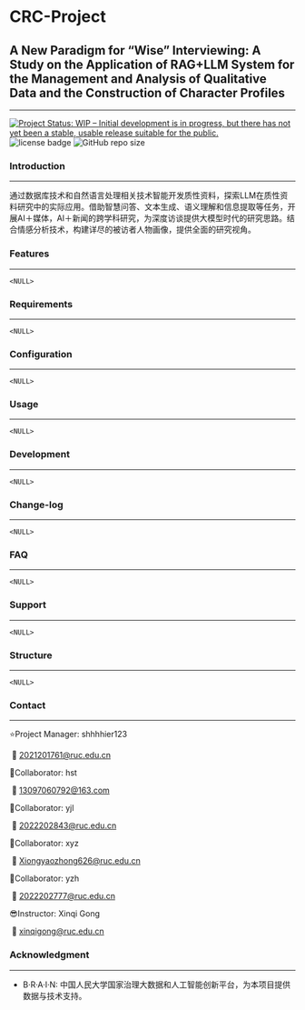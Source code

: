 # CRC-Project

## A New Paradigm for “Wise”  Interviewing: A Study on the Application of RAG+LLM System for the Management and Analysis of Qualitative Data and the Construction of Character Profiles

------

<div align="left">
    <a href="https://www.repostatus.org/#wip">
    <img src="https://www.repostatus.org/badges/latest/wip.svg" alt="Project Status: WIP – Initial development is in progress, but there has not yet been a stable, usable release suitable for the public." />
    </a>
  <img alt="license badge" src="https://img.shields.io/github/repo-size/shhhhier123/CRC-Project">
  <img alt="GitHub repo size" src="https://img.shields.io/github/license/jankapunkt/latexcv">
</div>



### **Introduction**

------

通过数据库技术和自然语言处理相关技术智能开发质性资料，探索LLM在质性资料研究中的实际应用。借助智慧问答、文本生成、语义理解和信息提取等任务，开展AI＋媒体，AI＋新闻的跨学科研究，为深度访谈提供大模型时代的研究思路。结合情感分析技术，构建详尽的被访者人物画像，提供全面的研究视角。



### **Features**

------

`<NULL>`



### **Requirements**

------

`<NULL>`



### **Configuration**

------

`<NULL>`



### **Usage**

------

`<NULL>`



### **Development**

------

`<NULL>`



### **Change-log**

------

`<NULL>`



### **FAQ**

------

`<NULL>`



### **Support**

------

`<NULL>`



### Structure

------

`<NULL>`



### **Contact**

------

⭐Project Manager: shhhhier123

​	:email: [2021201761@ruc.edu.cn](mailto:2021201761@ruc.edu.cn)

🙌Collaborator: hst

​	:email: [13097060792@163.com](mailto:13097060792@163.com)

🙌Collaborator: yjl

​	:email: [2022202843@ruc.edu.cn](mailto:2022202843@ruc.edu.cn)

🙌Collaborator: xyz

​	:email: [Xiongyaozhong626@ruc.edu.cn](mailto:Xiongyaozhong626@ruc.edu.cn)

🙌Collaborator: yzh

​	:email: [2022202777@ruc.edu.cn](mailto:2022202777@ruc.edu.cn)

😎Instructor: Xinqi Gong

​	:email: [xinqigong@ruc.edu.cn](mailto:xinqigong@ruc.edu.cn)

### **Acknowledgment**

------

- B·R·A·I·N: 中国人民大学国家治理大数据和人工智能创新平台，为本项目提供数据与技术支持。

